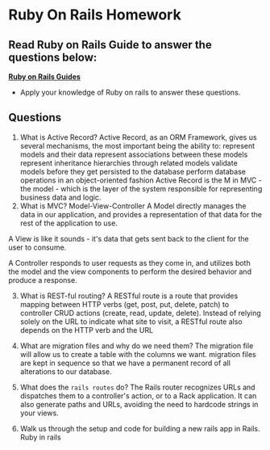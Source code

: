 # Ruby On Rails Homework

## Read Ruby on Rails Guide to answer the questions below:
**[Ruby on Rails Guides](https://guides.rubyonrails.org/)**
- Apply your knowledge of Ruby on rails to answer these questions.

## Questions
1. What is Active Record?
Active Record, as an ORM Framework, gives us several mechanisms, the most important being the ability to:
represent models and their data
represent associations between these models
represent inheritance hierarchies through related models
validate models before they get persisted to the database
perform database operations in an object-oriented fashion
Active Record is the M in MVC - the model - which is the layer of the system responsible for representing business data and logic.
2. What is MVC?
Model-View-Controller
A Model directly manages the data in our application, and provides a representation of that data for the rest of the application to use.

A View is like it sounds - it's data that gets sent back to the client for the user to consume.

A Controller responds to user requests as they come in, and utilizes both the model and the view components to perform the desired behavior and produce a response.

3. What is REST-ful routing?
A RESTful route is a route that provides mapping between HTTP verbs (get, post, put, delete, patch) to controller CRUD actions (create, read, update, delete). Instead of relying solely on the URL to indicate what site to visit, a RESTful route also depends on the HTTP verb and the URL

4. What are migration files and why do we need them?
The migration file  will allow us to create a table with the columns we want.
migration files are kept in sequence so that we have a permanent record of all alterations to our database.


5. What does the `rails routes` do?
The Rails router recognizes URLs and dispatches them to a controller's action, or to a Rack application. It can also generate paths and URLs, avoiding the need to hardcode strings in your views.

6. Walk us through the setup and code for building a new rails app in Rails.
Ruby in rails
